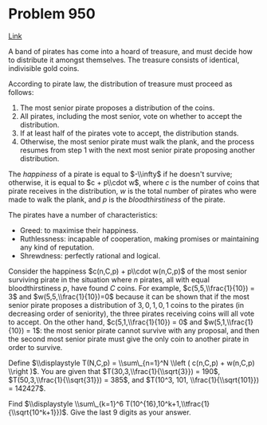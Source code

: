 # Problem 950

[Link](https://projecteuler.net/problem=950)

A band of pirates has come into a hoard of treasure, and must decide how to distribute it amongst themselves. The treasure consists of identical, indivisible gold coins.

According to pirate law, the distribution of treasure must proceed as follows:

1.  The most senior pirate proposes a distribution of the coins.
2.  All pirates, including the most senior, vote on whether to accept the distribution.
3.  If at least half of the pirates vote to accept, the distribution stands.
4.  Otherwise, the most senior pirate must walk the plank, and the process resumes from step 1 with the next most senior pirate proposing another distribution.

The *happiness* of a pirate is equal to $-\\infty$ if he doesn't survive; otherwise, it is equal to $c + p\\cdot w$, where $c$ is the number of coins that pirate receives in the distribution, $w$ is the total number of pirates who were made to walk the plank, and $p$ is the *bloodthirstiness* of the pirate.

The pirates have a number of characteristics:

*   Greed: to maximise their happiness.
*   Ruthlessness: incapable of cooperation, making promises or maintaining any kind of reputation.
*   Shrewdness: perfectly rational and logical.

Consider the happiness $c(n,C,p) + p\\cdot w(n,C,p)$ of the most senior surviving pirate in the situation where $n$ pirates, all with equal bloodthirstiness $p$, have found $C$ coins. For example, $c(5,5,\\frac{1}{10}) = 3$ and $w(5,5,\\frac{1}{10})=0$ because it can be shown that if the most senior pirate proposes a distribution of $3,0,1,0,1$ coins to the pirates (in decreasing order of seniority), the three pirates receiving coins will all vote to accept. On the other hand, $c(5,1,\\frac{1}{10}) = 0$ and $w(5,1,\\frac{1}{10}) = 1$: the most senior pirate cannot survive with any proposal, and then the second most senior pirate must give the only coin to another pirate in order to survive.

Define $\\displaystyle T(N,C,p) = \\sum\_{n=1}^N \\left ( c(n,C,p) + w(n,C,p) \\right )$. You are given that $T(30,3,\\frac{1}{\\sqrt{3}}) = 190$, $T(50,3,\\frac{1}{\\sqrt{31}}) = 385$, and $T(10^3, 101, \\frac{1}{\\sqrt{101}}) = 142427$.

Find $\\displaystyle \\sum\_{k=1}^6 T(10^{16},10^k+1,\\tfrac{1}{\\sqrt{10^k+1}})$. Give the last 9 digits as your answer.
